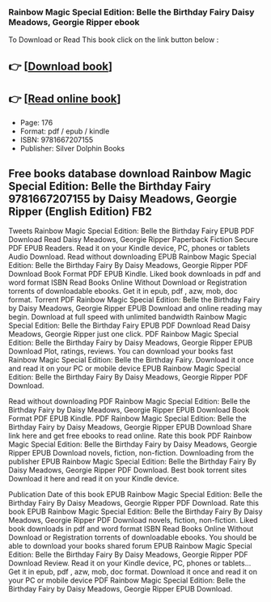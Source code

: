 ### Rainbow Magic Special Edition: Belle the Birthday Fairy Daisy Meadows, Georgie Ripper ebook

To Download or Read This book click on the link button below :

## 👉  [**[Download book](http://ebooksharez.info/download.php?group=book&from=github.com&id=719621&lnk=1064 "Download book")**]

## 👉  [**[Read online book](http://ebooksharez.info/download.php?group=book&from=github.com&id=719621&lnk=1064 "Read online book")**]


* Page: 176
* Format: pdf / epub / kindle
* ISBN: 9781667207155
* Publisher: Silver Dolphin Books



## Free books database download Rainbow Magic Special Edition: Belle the Birthday Fairy 9781667207155 by Daisy Meadows, Georgie Ripper (English Edition) FB2


Tweets Rainbow Magic Special Edition: Belle the Birthday Fairy EPUB PDF Download Read Daisy Meadows, Georgie Ripper Paperback Fiction Secure PDF EPUB Readers. Read it on your Kindle device, PC, phones or tablets Audio Download. Read without downloading EPUB Rainbow Magic Special Edition: Belle the Birthday Fairy By Daisy Meadows, Georgie Ripper PDF Download Book Format PDF EPUB Kindle. Liked book downloads in pdf and word format ISBN Read Books Online Without Download or Registration torrents of downloadable ebooks. Get it in epub, pdf , azw, mob, doc format. Torrent PDF Rainbow Magic Special Edition: Belle the Birthday Fairy by Daisy Meadows, Georgie Ripper EPUB Download and online reading may begin. Download at full speed with unlimited bandwidth Rainbow Magic Special Edition: Belle the Birthday Fairy EPUB PDF Download Read Daisy Meadows, Georgie Ripper just one click. PDF Rainbow Magic Special Edition: Belle the Birthday Fairy by Daisy Meadows, Georgie Ripper EPUB Download Plot, ratings, reviews. You can download your books fast Rainbow Magic Special Edition: Belle the Birthday Fairy. Download it once and read it on your PC or mobile device EPUB Rainbow Magic Special Edition: Belle the Birthday Fairy By Daisy Meadows, Georgie Ripper PDF Download.

Read without downloading PDF Rainbow Magic Special Edition: Belle the Birthday Fairy by Daisy Meadows, Georgie Ripper EPUB Download Book Format PDF EPUB Kindle. PDF Rainbow Magic Special Edition: Belle the Birthday Fairy by Daisy Meadows, Georgie Ripper EPUB Download Share link here and get free ebooks to read online. Rate this book PDF Rainbow Magic Special Edition: Belle the Birthday Fairy by Daisy Meadows, Georgie Ripper EPUB Download novels, fiction, non-fiction. Downloading from the publisher EPUB Rainbow Magic Special Edition: Belle the Birthday Fairy By Daisy Meadows, Georgie Ripper PDF Download. Best book torrent sites Download it here and read it on your Kindle device.

Publication Date of this book EPUB Rainbow Magic Special Edition: Belle the Birthday Fairy By Daisy Meadows, Georgie Ripper PDF Download. Rate this book EPUB Rainbow Magic Special Edition: Belle the Birthday Fairy By Daisy Meadows, Georgie Ripper PDF Download novels, fiction, non-fiction. Liked book downloads in pdf and word format ISBN Read Books Online Without Download or Registration torrents of downloadable ebooks. You should be able to download your books shared forum EPUB Rainbow Magic Special Edition: Belle the Birthday Fairy By Daisy Meadows, Georgie Ripper PDF Download Review. Read it on your Kindle device, PC, phones or tablets... Get it in epub, pdf , azw, mob, doc format. Download it once and read it on your PC or mobile device PDF Rainbow Magic Special Edition: Belle the Birthday Fairy by Daisy Meadows, Georgie Ripper EPUB Download.





